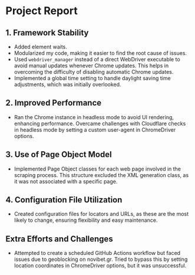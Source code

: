 
# Project Report

## 1. Framework Stability
- Added element waits.
- Modularized my code, making it easier to find the root cause of issues.
- Used `webdriver_manager` instead of a direct WebDriver executable to avoid manual updates whenever Chrome updates. This helps in overcoming the difficulty of disabling automatic Chrome updates.
- Implemented a global time setting to handle daylight saving time adjustments, which was initially overlooked.

## 2. Improved Performance
- Ran the Chrome instance in headless mode to avoid UI rendering, enhancing performance. Overcame challenges with Cloudflare checks in headless mode by setting a custom user-agent in ChromeDriver options.

## 3. Use of Page Object Model
- Implemented Page Object classes for each web page involved in the scraping process. This structure excluded the XML generation class, as it was not associated with a specific page.

## 4. Configuration File Utilization
- Created configuration files for locators and URLs, as these are the most likely to change, ensuring flexibility and easy maintenance.

## Extra Efforts and Challenges
- Attempted to create a scheduled GitHub Actions workflow but faced issues due to geoblocking on novibet.gr. Tried to bypass this by setting location coordinates in ChromeDriver options, but it was unsuccessful.
